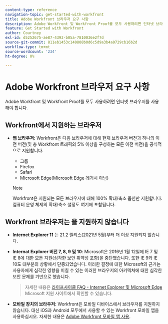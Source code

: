 ```yaml
---
content-type: reference
navigation-topic: get-started-with-workfront
title: Adobe Workfront 브라우저 요구 사항
description: Adobe Workfront 및 Workfront Proof를 모두 사용하려면 인터넷 브라우저를 사용해야 합니다.
feature: Get Started with Workfront
author: Courtney
exl-id: d5252675-ae87-4393-b05a-7810036e2f7d
source-git-commit: 811eb1453c140808b0d6c5d9a3b4a0729cb16b2d
workflow-type: tm+mt
source-wordcount: '234'
ht-degree: 0%

---
```


# Adobe Workfront 브라우저 요구 사항

<!--Audited: 01/2024-->

Adobe Workfront 및 Workfront Proof를 모두 사용하려면 인터넷 브라우저를 사용해야 합니다.

## Workfront에서 지원하는 브라우저

* **웹 브라우저:** Workfront은 다음 브라우저에 대해 현재 브라우저 버전과 하나의 이전 버전(및 총 Workfront 트래픽의 5% 이상을 구성하는 모든 이전 버전)을 공식적으로 지원합니다.

   * 크롬
   * Firefox
   * Safari
   * Microsoft Edge(Microsoft Edge 레거시 아님)

  >[!NOTE]
  >
  >Workfront은 지원되는 모든 브라우저에 대해 100% 확대/축소 옵션만 지원합니다. 컴퓨터 운영 체제의 확대/축소 설정도 여기에 포함됩니다.

## Workfront 브라우저는 을 지원하지 않습니다

* **Internet Explorer 11** 는 21.2 릴리스(2021년 5월)부터 더 이상 지원되지 않습니다.

* **Internat Explorer 버전 7, 8, 9 및 10**: Microsoft은 2016년 1월 12일에 IE 7 및 IE 8에 대한 모든 지원(심각한 보안 취약성 포함)을 중단했습니다. 또한 IE 9와 IE 10도 대부분의 상황에서 단종되었습니다. 이러한 결정에 대한 Microsoft의 근거는 사용자에게 심각한 영향을 미칠 수 있는 이러한 브라우저의 아키텍처에 대한 심각한 보안 문제를 기반으로 했습니다.
  >자세한 내용은 [라이프사이클 FAQ - Internet Explorer 및 Microsoft Edge](https://support.microsoft.com/en-us/help/17454/lifecycle-faq-internet-explorer) Microsoft 지원 사이트에서 확인할 수 있습니다. <!--the title of this page changes; ensure accuracy-->

* **모바일 장치의 브라우저:** Workfront은 모바일 디바이스에서 브라우저를 지원하지 않습니다. 대신 iOS과 Android 모두에서 사용할 수 있는 Workfront 모바일 앱을 사용하십시오. 자세한 내용은 [Adobe Workfront 모바일 앱 사용](../workfront-basics/mobile-apps/using-the-workfront-mobile-app/use-the-mobile-app.md).



